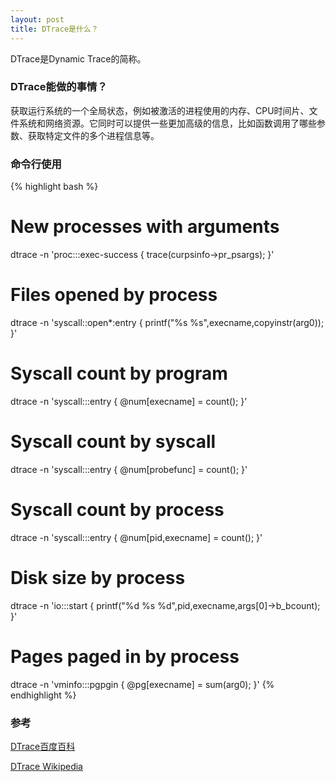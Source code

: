 ```yaml
---
layout: post
title: DTrace是什么？
---
```

DTrace是Dynamic Trace的简称。

### DTrace能做的事情？
获取运行系统的一个全局状态，例如被激活的进程使用的内存、CPU时间片、文件系统和网络资源。它同时可以提供一些更加高级的信息，比如函数调用了哪些参数、获取特定文件的多个进程信息等。

### 命令行使用
{% highlight bash %}
# New processes with arguments
dtrace -n 'proc:::exec-success { trace(curpsinfo->pr_psargs); }'

# Files opened by process
dtrace -n 'syscall::open*:entry { printf("%s %s",execname,copyinstr(arg0)); }'

# Syscall count by program
dtrace -n 'syscall:::entry { @num[execname] = count(); }'

# Syscall count by syscall
dtrace -n 'syscall:::entry { @num[probefunc] = count(); }'

# Syscall count by process
dtrace -n 'syscall:::entry { @num[pid,execname] = count(); }'

# Disk size by process
dtrace -n 'io:::start { printf("%d %s %d",pid,execname,args[0]->b_bcount); }'

# Pages paged in by process
dtrace -n 'vminfo:::pgpgin { @pg[execname] = sum(arg0); }'
{% endhighlight %}


### 参考
[DTrace百度百科](http://baike.baidu.com/subview/3223769/3223769.htm)

[DTrace Wikipedia](https://en.wikipedia.org/wiki/DTrace)
